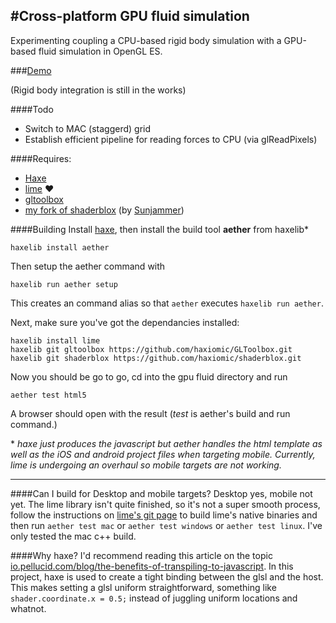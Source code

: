 #Cross-platform GPU fluid simulation
----
Experimenting coupling a CPU-based rigid body simulation with a GPU-based fluid simulation in OpenGL ES. 

###[Demo](http://haxiomic.github.io/GPU-Fluid-Experiments/html5/)

(Rigid body integration is still in the works)

####Todo
- Switch to MAC (staggerd) grid
- Establish efficient pipeline for reading forces to CPU (via glReadPixels)

####Requires:
- [Haxe](http://haxe.org/)
- [lime](https://github.com/openfl/lime/) ♥
- [gltoolbox](http://github.com/haxiomic/gltoolbox)
- [my fork of shaderblox](http://github.com/haxiomic/shaderblox) (by [Sunjammer](https://github.com/Sunjammer))

####Building
Install [haxe](http://haxe.org/), then install the build tool **aether** from haxelib\*

```haxelib install aether```

Then setup the aether command with 

```haxelib run aether setup```

This creates an command alias so that ```aether``` executes ```haxelib run aether```.

Next, make sure you've got the dependancies installed:
```
haxelib install lime
haxelib git gltoolbox https://github.com/haxiomic/GLToolbox.git
haxelib git shaderblox https://github.com/haxiomic/shaderblox.git
```
Now you should be go to go, cd into the gpu fluid directory and run
```
aether test html5
```
A browser should open with the result (*test* is aether's build and run command.)

\* *haxe just produces the javascript but aether handles the html template as well as the iOS and android project files when targeting mobile. Currently, lime is undergoing an overhaul so mobile targets are not working.*

---------------

####Can I build for Desktop and mobile targets?
Desktop yes, mobile not yet. The lime library isn't quite finished, so it's not a super smooth process, follow the instructions on [lime's git page](https://github.com/openfl/lime/) to build lime's native binaries and then run
```aether test mac``` or ```aether test windows``` or ```aether test linux```. I've only tested the mac c++ build.

####Why haxe?
I'd recommend reading this article on the topic [io.pellucid.com/blog/the-benefits-of-transpiling-to-javascript](http://io.pellucid.com/blog/the-benefits-of-transpiling-to-javascript). In this project, haxe is used to create a tight binding between the glsl and the host. This makes setting a glsl uniform straightforward, something like ```shader.coordinate.x = 0.5;``` instead of juggling uniform locations and whatnot.
